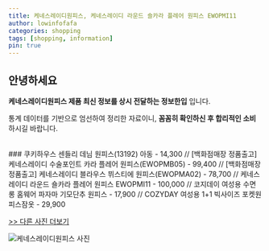 ```yaml
---
title: 케네스레이디원피스, 케네스레이디 라운드 숄카라 플레어 원피스 EWOPMI11
author: lowinfofafa
categories: shopping
tags: [shopping, information]
pin: true
---
```


## 안녕하세요

**케네스레이디원피스 제품 최신 정보를 상시 전달하는 정보한입** 입니다.

통계 데이터를 기반으로 엄선하여 정리한 자료이니, **꼼꼼히 확인하신 후 합리적인 소비**하시길 바랍니다.

<br >
### 쿠키하우스 센들리 데님 원피스(13192) 아동 - 14,300 // [백화점매장 정품출고] 케네스레이디 수술포인트 카라 플레어 원피스(EWOPMB05) - 99,400 // [백화점매장 정품출고] 케네스레이디 블라우스 뷔스티에 원피스(EWOPMA02) - 78,700 // 케네스레이디 라운드 숄카라 플레어 원피스 EWOPMI11 - 100,000 // 코지데이 여성용 수면 롱 홈웨어 파자마 기모단추 원피스 - 17,900 // COZYDAY 여성용 1+1 빅사이즈 포켓원피스잠옷 - 29,900

[>> 다른 사진 더보기](https://chengsprint.mycafe24.com/2023%eb%85%84-10%ec%9b%94-%ec%bc%80%eb%84%a4%ec%8a%a4%eb%a0%88%ec%9d%b4%eb%94%94%ec%9b%90%ed%94%bc%ec%8a%a4-%ec%98%a8%ec%95%a4%ec%98%a8%ec%9b%90%ed%94%bc%ec%8a%a4-%ed%95%98%ea%b0%9d%ec%9b%90/)

![케네스레이디원피스 사진](https://thumbnail9.coupangcdn.com/thumbnails/remote/230x230ex/image/vendor_inventory/f005/23330700cf85d893f430838115c4f72d20f8ac2a2175464aea4885eca4b2.jpg)
                                